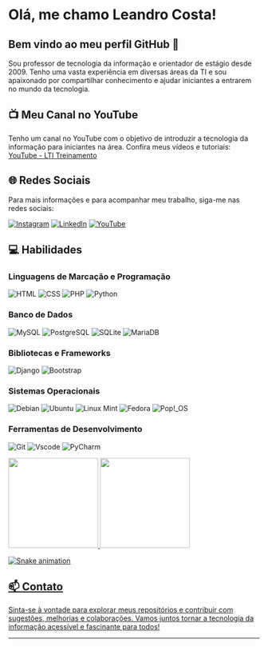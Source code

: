 # Olá, me chamo Leandro Costa! 
## Bem vindo ao meu perfil GitHub 👋

Sou professor de tecnologia da informação e orientador de estágio desde 2009. Tenho uma vasta experiência em diversas áreas da TI e sou apaixonado por compartilhar conhecimento e ajudar iniciantes a entrarem no mundo da tecnologia.

## 📺 Meu Canal no YouTube
Tenho um canal no YouTube com o objetivo de introduzir a tecnologia da informação para iniciantes na área. Confira meus vídeos e tutoriais:
[YouTube - LTI Treinamento](https://www.youtube.com/ltitreinamento)

## 🌐 Redes Sociais
Para mais informações e para acompanhar meu trabalho, siga-me nas redes sociais:

[![Instagram](https://img.shields.io/badge/-Instagram-%23E4405F?style=for-the-badge&logo=instagram&logoColor=white)](https://www.instagram.com/leandrocostapro/)
[![LinkedIn](https://img.shields.io/badge/LinkedIn-0077B5?style=for-the-badge&logo=linkedin&logoColor=white)](https://www.linkedin.com/in/leandrotecnologia/)
[![YouTube](https://img.shields.io/badge/YouTube-FF0000?style=for-the-badge&logo=youtube&logoColor=white)](https://www.youtube.com/ltitreinamento)

## 💻 Habilidades

### Linguagens de Marcação e Programação
![HTML](https://img.shields.io/badge/HTML-E34F26?style=for-the-badge&logo=html5&logoColor=white)
![CSS](https://img.shields.io/badge/CSS-1572B6?style=for-the-badge&logo=css3&logoColor=white)
![PHP](https://img.shields.io/badge/PHP-777BB4?style=for-the-badge&logo=php&logoColor=white)
![Python](https://img.shields.io/badge/Python-3776AB?style=for-the-badge&logo=python&logoColor=white)

### Banco de Dados
![MySQL](https://img.shields.io/badge/MySQL-00000F?style=for-the-badge&logo=mysql&logoColor=white)
![PostgreSQL](https://img.shields.io/badge/PostgreSQL-000?style=for-the-badge&logo=postgresql)
![SQLite](https://img.shields.io/badge/SQLite-000?style=for-the-badge&logo=sqlite&logoColor=07405E)
![MariaDB](https://img.shields.io/badge/MariaDB-003545?style=for-the-badge&logo=mariadb&logoColor=white)

### Bibliotecas e Frameworks
![Django](https://img.shields.io/badge/django-%23092E20.svg?style=for-the-badge&logo=django&logoColor=white)
![Bootstrap](https://img.shields.io/badge/-boostrap-0D1117?style=for-the-badge&logo=bootstrap&labelColor=0D1117)


### Sistemas Operacionais
![Debian](https://img.shields.io/badge/Debian-A81D33?style=for-the-badge&logo=debian&logoColor=white)
![Ubuntu](https://img.shields.io/badge/Ubuntu-E95420?style=for-the-badge&logo=ubuntu&logoColor=white)
![Linux Mint](https://img.shields.io/badge/Linux%20Mint-87CF3E?style=for-the-badge&logo=linux-mint&logoColor=white)
![Fedora](https://img.shields.io/badge/Fedora-294172?style=for-the-badge&logo=fedora&logoColor=white)
![Pop!_OS](https://img.shields.io/badge/Pop!__OS-48B9C7?style=for-the-badge&logo=pop-os&logoColor=white)

### Ferramentas de Desenvolvimento
![Git](https://img.shields.io/badge/GIT-E44C30?style=for-the-badge&logo=git&logoColor=white)
![Vscode](https://img.shields.io/badge/Vscode-007ACC?style=for-the-badge&logo=visual-studio-code&logoColor=white)
![PyCharm](https://img.shields.io/badge/PyCharm-000000?style=for-the-badge&logo=pycharm&logoColor=white)

<div>
<a href="https://github.com/leandrolti">
<img loading="lazy" height="180em" src="https://github-readme-stats.vercel.app/api/top-langs/?username=leandrolti&layout=compact&langs_count=7&theme=github_dark"/>
<img loading="lazy" height="180em" src="https://github-readme-stats.vercel.app/api?username=leandrolti&show_icons=true&theme=github_dark&include_all_commits=true&count_private=true"/>
</div>


![Snake animation](https://github.com/leandrolti/leandrolti/blob/output/github-contribution-grid-snake.svg)

## 📫 Contato
Sinta-se à vontade para explorar meus repositórios e contribuir com sugestões, melhorias e colaborações. Vamos juntos tornar a tecnologia da informação acessível e fascinante para todos!

---


<!---
leandrolti/leandrolti is a ✨ special ✨ repository because its `README.md` (this file) appears on your GitHub profile.
You can click the Preview link to take a look at your changes.
--->
